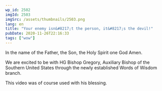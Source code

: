 ```yaml
---
wp_id: 2502
imgId: 2503
imgSrc: /assets/thumbnails/2503.png
lang: en
title: "Your enemy isn&#8217;t the person, it&#8217;s the devil!"
pubDate: 2020-11-26T22:16:33
tags: ["wow"]
---
```


<!-- page: 6 -->

<p>In the name of the Father, the Son, the Holy Spirit one God Amen.</p>
<p>We are excited to be with HG Bishop Gregory, Auxiliary Bishop of the Southern United States through the newly established Words of Wisdom branch.</p>
<p>This video was of course used with his blessing.</p>
<p>&nbsp;</p>
